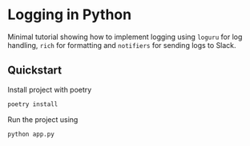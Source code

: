 # Logging in Python

Minimal tutorial showing how to implement logging using `loguru` for log handling, `rich` for formatting and `notifiers` for sending logs to Slack.

## Quickstart

Install project with poetry

```bash
poetry install
```

Run the project using 

```bash
python app.py
```
